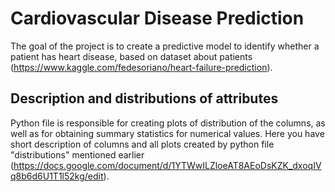 # Cardiovascular Disease Prediction
The goal of the project is to create a predictive model to identify whether a patient has heart disease, based on dataset about patients (https://www.kaggle.com/fedesoriano/heart-failure-prediction). 

## Description and distributions of attributes
Python file is responsible for creating plots of distribution of the columns, as well as for obtaining summary statistics for numerical values. 
Here you have short description of columns and all plots created by python file "distributions" mentioned earlier (https://docs.google.com/document/d/1YTWwILZloeAT8AEoDsKZK_dxoqIVq8b6d6U1T1l52kg/edit).
